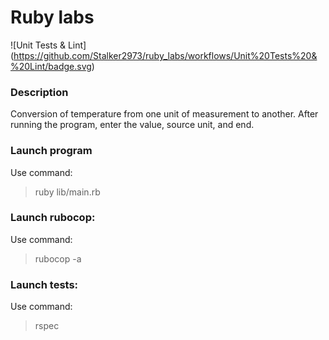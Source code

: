 # Ruby labs

![Unit Tests & Lint] (https://github.com/Stalker2973/ruby_labs/workflows/Unit%20Tests%20&%20Lint/badge.svg)

### Description

Conversion of temperature from one unit of measurement to another. After running the program, enter the value, source unit, and end.

### Launch program

Use command:

> ruby lib/main.rb

### Launch rubocop:

Use command:

> rubocop -a

### Launch tests:

Use command:

> rspec

